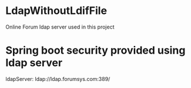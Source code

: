 # LdapWithoutLdifFile
Online Forum ldap server used in this project
# Spring boot security provided using ldap server
ldapServer: ldap://ldap.forumsys.com:389/

